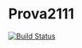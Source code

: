 # Prova2111
[![Build Status](https://travis-ci.org/DanieleSpigolon/Prova2111.svg?branch=master)](https://travis-ci.org/DanieleSpigolon/Prova2111)
